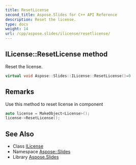 ```yaml
---
title: ResetLicense
second_title: Aspose.Slides for C++ API Reference
description: Reset the license.
type: docs
weight: 14
url: /cpp/aspose.slides/ilicense/resetlicense/
---
```

## ILicense::ResetLicense method


Reset the license.

```cpp
virtual void Aspose::Slides::ILicense::ResetLicense()=0
```

## Remarks


Use this method to reset license in component


```cpp
auto license = MakeObject<License>();
license->ResetLicense();
```

## See Also

* Class [ILicense](../)
* Namespace [Aspose::Slides](../../)
* Library [Aspose.Slides](../../../)
